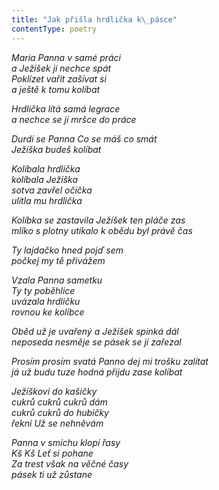 ```yaml
---
title: "Jak přišla hrdlička k\_pásce"
contentType: poetry
---
```


_Maria Panna v samé práci  
a Ježíšek jí nechce spát  
Poklízet vařit zašívat si  
a ještě k tomu kolíbat_

  

_Hrdlička lítá samá legrace  
a nechce se jí mršce do práce_

  

_Durdí se Panna Co se máš co smát  
Ježíška budeš kolíbat_

  

_Kolíbala hrdlička  
kolíbala Ježíška  
sotva zavřel očička  
ulítla mu hrdlička_

  

_Kolíbka se zastavila Ježíšek ten pláče zas  
mlíko s plotny utíkalo k obědu byl právě čas_

  

_Ty lajdačko hned pojď sem  
počkej my tě přivážem_

  

_Vzala Panna sametku  
Ty ty poběhlice  
uvázala hrdličku  
rovnou ke kolíbce_

  

_Oběd už je uvařený a Ježíšek spinká dál  
neposeda nesměje se pásek se jí zařezal_

  

_Prosím prosím svatá Panno dej mi trošku zalítat  
já už budu tuze hodná přijdu zase kolíbat_

  

_Ježíškovi do kašičky  
cukrů cukrů cukrů dám  
cukrů cukrů do hubičky  
řekni Už se nehněvám_

  

_Panna v smíchu klopí řasy  
Kš Kš Leť si pohane  
Za trest však na věčné časy  
pásek ti už zůstane_
